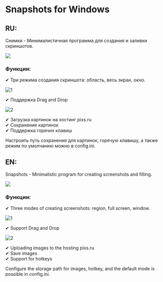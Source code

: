 Snapshots for Windows
=====================
<h2>RU:</h2>
Снимки - Минималистичная программа для создания и заливки скриншотов.

![](https://cloud.githubusercontent.com/assets/9499881/5704198/955974f2-9a88-11e4-9ef1-543a79ae4687.png)

<h3>Функции:</h3>
✔ Три режима создания скриншота: область, весь экран, окно.<br>

![1](https://cloud.githubusercontent.com/assets/9499881/5706972/6df394b8-9a9e-11e4-8d1a-c000cb25be87.png)

✔ Поддержка Drag and Drop

![2](https://cloud.githubusercontent.com/assets/9499881/5707030/eb010c2e-9a9e-11e4-98e1-507c4eb87d08.png)

✔ Загрузка картинок на хостинг pixs.ru<br>
✔ Сохранение картинок<br>
✔ Поддержка горячих клавиш<br>

Настроить путь сохранения для картинок, горячую клавишу, а также режим по умолчанию можно в config.ini.

<h2>EN:</h2>
Snapshots - Minimalistic program for creating screenshots and filling.

![](https://cloud.githubusercontent.com/assets/9499881/5704198/955974f2-9a88-11e4-9ef1-543a79ae4687.png)

<h3>Функции:</h3>
✔ Three modes of creating screenshots: region, full screen, window.<br>

![1](https://cloud.githubusercontent.com/assets/9499881/5706972/6df394b8-9a9e-11e4-8d1a-c000cb25be87.png)

✔ Support Drag and Drop

![2](https://cloud.githubusercontent.com/assets/9499881/5707030/eb010c2e-9a9e-11e4-98e1-507c4eb87d08.png)

✔ Uploading images to the hosting pixs.ru<br>
✔ Save images<br>
✔ Support for hotkeys<br>

Configure the storage path for images, hotkey, and the default mode is possible in config.ini.